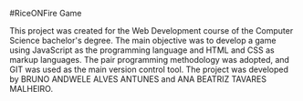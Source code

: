 #RiceONFire Game

This project was created for the Web Development course of the Computer Science bachelor's degree. The main objective was to develop a game using JavaScript as the programming language and HTML and CSS as markup languages. The pair programming methodology was adopted, and GIT was used as the main version control tool. The project was developed by BRUNO ANDWELE ALVES ANTUNES and ANA BEATRIZ TAVARES MALHEIRO.
